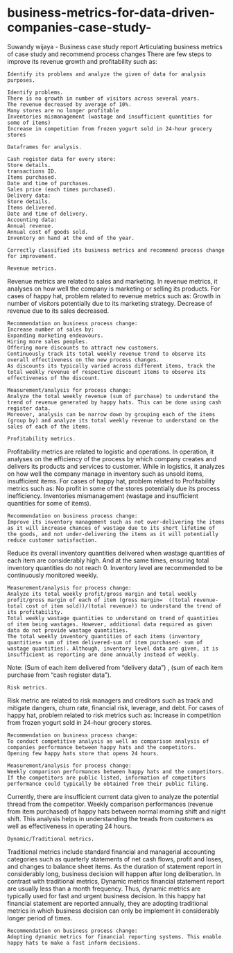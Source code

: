 # business-metrics-for-data-driven-companies-case-study-

Suwandy wijaya - Business case study report 
Articulating business metrics of case study and recommend process changes 
There are few steps to improve its revenue growth and profitability such as: 

	Identify its problems and analyze the given of data for analysis purposes.

	Identify problems.
	There is no growth in number of visitors across several years.
	The revenue decreased by average of 10%.
	Many stores are no longer profitable 
	Inventories mismanagement (wastage and insufficient quantities for some of items)
	Increase in competition from frozen yogurt sold in 24-hour grocery stores

	Dataframes for analysis. 

	Cash register data for every store:
	Store details.
	transactions ID.
	Items purchased.
	Date and time of purchases.
	Sales price (each times purchased).
	Delivery data:
	Store details.
	Items delivered.
	Date and time of delivery.
	Accounting data:
	Annual revenue.
	Annual cost of goods sold.
	Inventory on hand at the end of the year.

	Correctly classified its business metrics and recommend process change for improvement.

	Revenue metrics.

Revenue metrics are related to sales and marketing. In revenue metrics, it analyses on how well the company is marketing or selling its products.
	For cases of happy hat, problem related to revenue metrics such as:
	Growth in number of visitors potentially due to its marketing strategy.
	Decrease of revenue due to its sales decreased.



	Recommendation on business process change:
	Increase number of sales by:
	Expanding marketing endeavours.
	Hiring more sales peoples.
	Offering more discounts to attract new customers.
	Continuously track its total weekly revenue trend to observe its overall effectiveness on the new process changes.
	As discounts its typically varied across different items, track the total weekly revenue of respective discount items to observe its effectiveness of the discount.

	Measurement/analysis for process change:
	Analyze the total weekly revenue (sum of purchase) to understand the trend of revenue generated by happy hats. This can be done using cash register data.
	Moreover, analysis can be narrow down by grouping each of the items (group by) and analyze its total weekly revenue to understand on the sales of each of the items. 

	Profitability metrics.
Profitability metrics are related to logistic and operations. In operation, it analyses on the efficiency of the process by which company creates and delivers its products and services to customer. While in logistics, it analyzes on how well the company manage in inventory such as unsold items, insufficient items.
	For cases of happy hat, problem related to Profitability metrics such as:
	No profit in some of the stores potentially due its process inefficiency.
	Inventories mismanagement (wastage and insufficient quantities for some of items).

	Recommendation on business process change:
	Improve its inventory management such as not over-delivering the items as it will increase chances of wastage due to its short lifetime of the goods, and not under-delivering the items as it will potentially reduce customer satisfaction. 
Reduce its overall inventory quantities delivered when wastage quantities of each item are considerably high. And at the same times, ensuring total inventory quantities do not reach 0. Inventory level are recommended to be continuously monitored weekly. 

	Measurement/analysis for process change:
	Analyze its total weekly profit/gross margin and total weekly profit/gross margin of each of item (gross margin=  ((total revenue-total cost of item sold))/(total revenue)) to understand the trend of its profitability.  
	Total weekly wastage quantities to understand on trend of quantities of item being wastages. However, additional data required as given data do not provide wastage quantities.
	The total weekly inventory quantities of each items (inventory quantities= sum of item delivered-sum of item purchased- sum of wastage quantities). Although, inventory level data are given, it is insufficient as reporting are done annually instead of weekly. 
Note: (Sum of each item delivered from “delivery data”) , (sum of each item purchase from “cash register data”). 

	Risk metrics.
Risk metric are related to risk managers and creditors such as track and mitigate dangers, churn rate, financial risk, leverage, and debt.
	For cases of happy hat, problem related to risk metrics such as:
	Increase in competition from frozen yogurt sold in 24-hour grocery stores.

	Recommendation on business process change:
	To conduct competitive analysis as well as comparison analysis of companies performance between happy hats and the competitors.
	Opening few happy hats store that opens 24 hours.

	Measurement/analysis for process change:
	Weekly comparison performances between happy hats and the competitors. If the competitors are public listed, information of competitors performance could typically be obtained from their public filing.
Currently, there are insufficient current data given to analyze the potential thread from the competitor.
	Weekly comparison performances (revenue from item purchased) of happy hats between normal morning shift and night shift. This analysis helps in understanding the treads from customers as well as effectiveness in operating 24 hours.

	Dynamic/Traditional metrics.
Traditional metrics include standard financial and managerial accounting categories such as quarterly statements of net cash flows, profit and loses, and changes to balance sheet items. As the duration of statement report in considerably long, business decision will happen after long deliberation.
In contrast with traditional metrics, Dynamic metrics financial statement report are usually less than a month frequency. Thus, dynamic metrics are typically used for fast and urgent business decision.
In this happy hat financial statement are reported annually, they are adopting traditional metrics in which business decision can only be implement in considerably longer period of times.

	Recommendation on business process change:
	Adopting dynamic metrics for financial reporting systems. This enable happy hats to make a fast inform decisions. 
